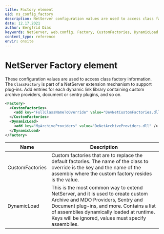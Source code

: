 ```yaml
---
title: Factory element
uid: ns_config_factory
description: NetServer configuration values are used to access class factory information. The ClassFactory is part of a NetServer extension mechanism to support plug-ins.
date: 12.17.2021
author: Bergfrid Dias
keywords: NetServer, web.config, Factory, CustomFactories, DynamicLoad
content_type: reference
envir: onsite
---
```


# NetServer Factory element

These configuration values are used to access class factory information. The `ClassFactory` is part of a NetServer extension mechanism to support plug-ins. Add entries for each dynamic link library containing custom archive providers, document or sentry plugins, and so on.

```XML
<Factory>
  <CustomFactories>
    <add key="FullClassNameToOverride" value="DevNetCustomFactories.dll" />
  </CustomFactories>
  <DynamicLoad>
    <add key="MyArchiveProviders" value="DeNetArchiveProviders.dll" />
  </DynamicLoad>
</Factory>
```

| Name | Description |
|---|---|
| CustomFactories | Custom factories that are to replace the default factories. The name of the class to override is the key and the name of the assembly where the custom factory resides is the value. |
| DynamicLoad | This is the most common way to extend NetServer, and it is used to create custom Archive and MDO Providers, Sentry and Document plug-ins, and more. Contains a list of assemblies dynamically loaded at runtime. Keys will be ignored, values must specify assemblies. |
